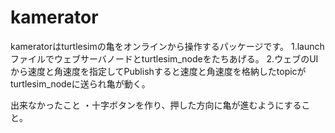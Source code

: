 # kamerator

kameratorはturtlesimの亀をオンラインから操作するパッケージです。
1.launchファイルでウェブサーバノードとturtlesim_nodeをたちあげる。
2.ウェブのUIから速度と角速度を指定してPublishすると速度と角速度を格納したtopicがturtlesim_nodeに送られ亀が動く。

出来なかったこと
・十字ボタンを作り、押した方向に亀が進むようにすること。
